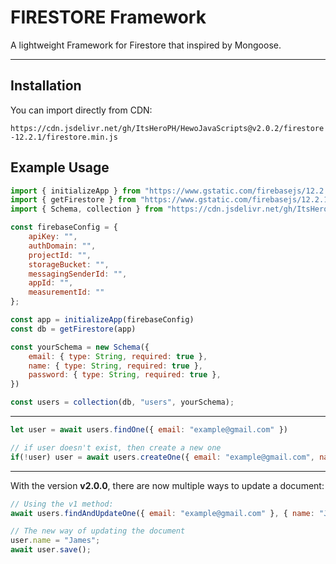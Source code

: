 # FIRESTORE Framework

A lightweight Framework for Firestore that inspired by Mongoose.

---

## Installation

You can import directly from CDN:

``
https://cdn.jsdelivr.net/gh/ItsHeroPH/HewoJavaScripts@v2.0.2/firestore-12.2.1/firestore.min.js
``


## Example Usage

```js
import { initializeApp } from "https://www.gstatic.com/firebasejs/12.2.1/firebase-app.js";
import { getFirestore } from "https://www.gstatic.com/firebasejs/12.2.1/firebase-firestore.js"
import { Schema, collection } from "https://cdn.jsdelivr.net/gh/ItsHeroPH/HewoJavaScripts@v2.0.0/firestore-12.2.1/firestore.min.js";

const firebaseConfig = {
    apiKey: "",
    authDomain: "",
    projectId: "",
    storageBucket: "",
    messagingSenderId: "",
    appId: "",
    measurementId: ""
};

const app = initializeApp(firebaseConfig)
const db = getFirestore(app)

const yourSchema = new Schema({
    email: { type: String, required: true },
    name: { type: String, required: true },
    password: { type: String, required: true },
})

const users = collection(db, "users", yourSchema);
```

---

```js
let user = await users.findOne({ email: "example@gmail.com" })

// if user doesn't exist, then create a new one
if(!user) user = await users.createOne({ email: "example@gmail.com", name: "John Doe", password: "1234" });
```

---

With the version <b>v2.0.0</b>, there are now multiple ways to update a document:
```js
// Using the v1 method:
await users.findAndUpdateOne({ email: "example@gmail.com" }, { name: "James" });

// The new way of updating the document
user.name = "James";
await user.save();
```